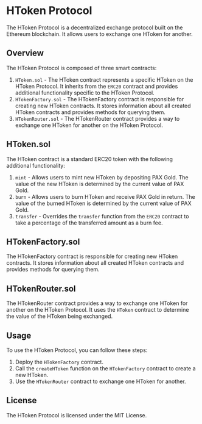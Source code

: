 HToken Protocol
===============

The HToken Protocol is a decentralized exchange protocol built on the Ethereum blockchain. It allows users to exchange one HToken for another.

Overview
--------

The HToken Protocol is composed of three smart contracts:

1.  `HToken.sol` - The HToken contract represents a specific HToken on the HToken Protocol. It inherits from the `ERC20` contract and provides additional functionality specific to the HToken Protocol.
2.  `HTokenFactory.sol` - The HTokenFactory contract is responsible for creating new HToken contracts. It stores information about all created HToken contracts and provides methods for querying them.
3.  `HTokenRouter.sol` - The HTokenRouter contract provides a way to exchange one HToken for another on the HToken Protocol.

HToken.sol
----------

The HToken contract is a standard ERC20 token with the following additional functionality:

1.  `mint` - Allows users to mint new HToken by depositing PAX Gold. The value of the new HToken is determined by the current value of PAX Gold.
2.  `burn` - Allows users to burn HToken and receive PAX Gold in return. The value of the burned HToken is determined by the current value of PAX Gold.
3.  `transfer` - Overrides the `transfer` function from the `ERC20` contract to take a percentage of the transferred amount as a burn fee.

HTokenFactory.sol
-----------------

The HTokenFactory contract is responsible for creating new HToken contracts. It stores information about all created HToken contracts and provides methods for querying them.

HTokenRouter.sol
----------------

The HTokenRouter contract provides a way to exchange one HToken for another on the HToken Protocol. It uses the `HToken` contract to determine the value of the HToken being exchanged.

Usage
-----

To use the HToken Protocol, you can follow these steps:

1.  Deploy the `HTokenFactory` contract.
2.  Call the `createHToken` function on the `HTokenFactory` contract to create a new HToken.
3.  Use the `HTokenRouter` contract to exchange one HToken for another.

License
-------

The HToken Protocol is licensed under the MIT License.
